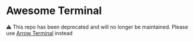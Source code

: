 # Awesome Terminal

:warning: This repo has been deprecated and will no longer be maintained. Please use [Arrow Terminal](https://github.com/UmangRajpara13/Arrow) instead



